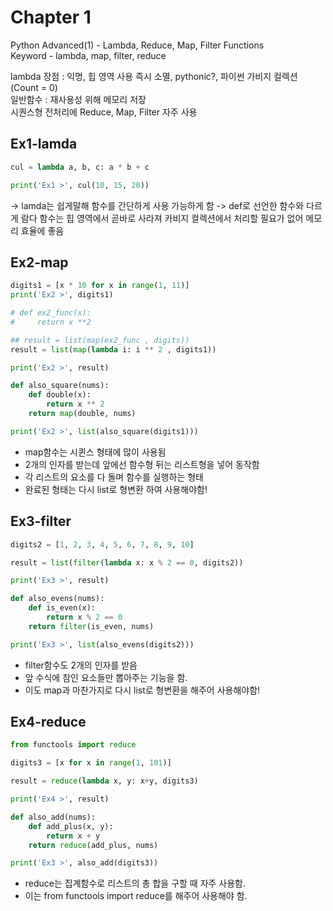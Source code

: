 # Chapter 1
Python Advanced(1) - Lambda, Reduce, Map, Filter Functions   
Keyword - lambda, map, filter, reduce

lambda 장점 : 익명, 힙 영역 사용 즉시 소멸, pythonic?, 파이썬 가비지 컬렉션(Count = 0)   
일반함수 : 재사용성 위해 메모리 저장   
시퀀스형 전처리에 Reduce, Map, Filter 자주 사용

## Ex1-lamda
```python
cul = lambda a, b, c: a * b + c

print('Ex1 >', cul(10, 15, 20))
```
-> lamda는 쉽게말해 함수를 간단하게 사용 가능하게 함
-> def로 선언한 함수와 다르게 람다 함수는 힙 영역에서 곧바로 사라져 카비지 컬렉션에서 처리할 필요가 없어 메모리 효율에 좋음
## Ex2-map
```python
digits1 = [x * 10 for x in range(1, 11)]
print('Ex2 >', digits1)

# def ex2_func(x):
#     return x **2

## result = list(map(ex2_func , digits))
result = list(map(lambda i: i ** 2 , digits1))

print('Ex2 >', result)

def also_square(nums):
    def double(x):
        return x ** 2
    return map(double, nums)

print('Ex2 >', list(also_square(digits1)))
```
- map함수는 시퀸스 형태에 많이 사용됨
- 2개의 인자를 받는데 앞에선 함수형 뒤는 리스트형을 넣어 동작함
- 각 리스트의 요소를 다 돌며 함수를 실행하는 형태
- 완료된 형태는 다시 list로 형변환 하여 사용해야함!
## Ex3-filter
```python
digits2 = [1, 2, 3, 4, 5, 6, 7, 8, 9, 10]

result = list(filter(lambda x: x % 2 == 0, digits2))

print('Ex3 >', result)

def also_evens(nums):
    def is_even(x):
        return x % 2 == 0
    return filter(is_even, nums)

print('Ex3 >', list(also_evens(digits2)))
```
- filter함수도 2개의 인자를 받음
- 앞 수식에 참인 요소들만 뽑아주는 기능을 함.
- 이도 map과 마찬가지로 다시 list로 형변환을 해주어 사용해야함!
## Ex4-reduce
```python
from functools import reduce

digits3 = [x for x in range(1, 101)]

result = reduce(lambda x, y: x+y, digits3)

print('Ex4 >', result)

def also_add(nums):
    def add_plus(x, y):
        return x + y
    return reduce(add_plus, nums)

print('Ex3 >', also_add(digits3))
```
- reduce는 집계함수로 리스트의 총 합을 구할 때 자주 사용함.
- 이는 from functools import reduce를 해주어 사용해야 함.